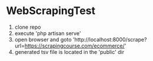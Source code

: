 # WebScrapingTest
1) clone repo
2) execute 'php artisan serve'
3) open browser and goto 'http://localhost:8000/scrape?url=https://scrapingcourse.com/ecommerce/'
4) generated tsv file is located in the 'public' dir
